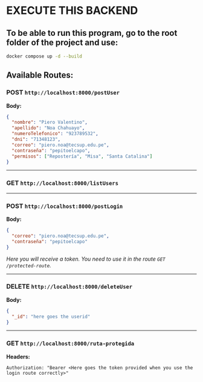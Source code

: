 # EXECUTE THIS BACKEND

## To be able to run this program, go to the root folder of the project and use:

```bash
docker compose up -d --build
```

## Available Routes:

### POST `http://localhost:8000/postUser`

**Body:**
```json
{
  "nombre": "Piero Valentino",
  "apellido": "Noa Chahuayo",
  "numeroTelefonico": "923789532",
  "dni": "71348123",
  "correo": "piero.noa@tecsup.edu.pe",
  "contraseña": "pepitoelcapo",
  "permisos": ["Repostería", "Misa", "Santa Catalina"]
}
```

---

### GET `http://localhost:8000/listUsers`

---

### POST `http://localhost:8000/postLogin`

**Body:**
```json
{
  "correo": "piero.noa@tecsup.edu.pe",
  "contraseña": "pepitoelcapo"
}
```

*Here you will receive a token. You need to use it in the route `GET /protected-route`.*

---

### DELETE `http://localhost:8000/deleteUser`

**Body:**
```json
{
  "_id": "here goes the userid"
}
```

---

### GET `http://localhost:8000/ruta-protegida`

**Headers:**
```
Authorization: "Bearer <Here goes the token provided when you use the login route correctly>"
```
